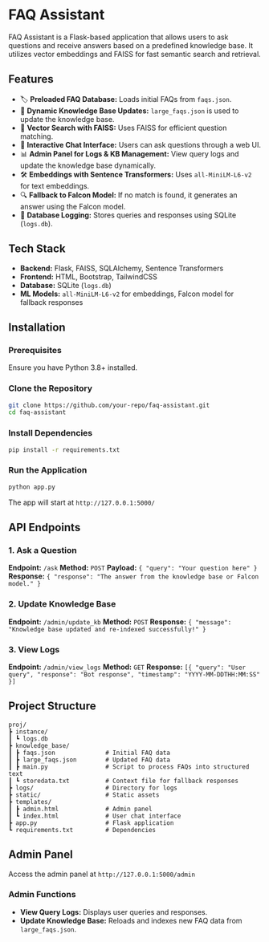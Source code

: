# FAQ Assistant

FAQ Assistant is a Flask-based application that allows users to ask questions and receive answers based on a predefined knowledge base. It utilizes vector embeddings and FAISS for fast semantic search and retrieval.

## Features
- 🏷️ **Preloaded FAQ Database:** Loads initial FAQs from `faqs.json`.
- 🔄 **Dynamic Knowledge Base Updates:** `large_faqs.json` is used to update the knowledge base.
- 🚀 **Vector Search with FAISS:** Uses FAISS for efficient question matching.
- 💬 **Interactive Chat Interface:** Users can ask questions through a web UI.
- 📊 **Admin Panel for Logs & KB Management:** View query logs and update the knowledge base dynamically.
- 🛠️ **Embeddings with Sentence Transformers:** Uses `all-MiniLM-L6-v2` for text embeddings.
- 🔍 **Fallback to Falcon Model:** If no match is found, it generates an answer using the Falcon model.
- 📂 **Database Logging:** Stores queries and responses using SQLite (`logs.db`).

## Tech Stack
- **Backend:** Flask, FAISS, SQLAlchemy, Sentence Transformers
- **Frontend:** HTML, Bootstrap, TailwindCSS
- **Database:** SQLite (`logs.db`)
- **ML Models:** `all-MiniLM-L6-v2` for embeddings, Falcon model for fallback responses

## Installation

### Prerequisites
Ensure you have Python 3.8+ installed.

### Clone the Repository
```sh
git clone https://github.com/your-repo/faq-assistant.git
cd faq-assistant
```

### Install Dependencies
```sh
pip install -r requirements.txt
```

### Run the Application
```sh
python app.py
```

The app will start at `http://127.0.0.1:5000/`

## API Endpoints

### 1. Ask a Question
**Endpoint:** `/ask`
**Method:** `POST`
**Payload:** `{ "query": "Your question here" }`
**Response:** `{ "response": "The answer from the knowledge base or Falcon model." }`

### 2. Update Knowledge Base
**Endpoint:** `/admin/update_kb`
**Method:** `POST`
**Response:** `{ "message": "Knowledge base updated and re-indexed successfully!" }`

### 3. View Logs
**Endpoint:** `/admin/view_logs`
**Method:** `GET`
**Response:** `[{ "query": "User query", "response": "Bot response", "timestamp": "YYYY-MM-DDTHH:MM:SS" }]`

## Project Structure
```
proj/
┣ instance/
┃ ┗ logs.db
┣ knowledge_base/
┃ ┣ faqs.json              # Initial FAQ data
┃ ┣ large_faqs.json        # Updated FAQ data
┃ ┣ main.py                # Script to process FAQs into structured text
┃ ┗ storedata.txt          # Context file for fallback responses
┣ logs/                    # Directory for logs
┣ static/                  # Static assets
┣ templates/
┃ ┣ admin.html             # Admin panel
┃ ┗ index.html             # User chat interface
┣ app.py                   # Flask application
┗ requirements.txt         # Dependencies
```

## Admin Panel
Access the admin panel at `http://127.0.0.1:5000/admin`

### Admin Functions
- **View Query Logs:** Displays user queries and responses.
- **Update Knowledge Base:** Reloads and indexes new FAQ data from `large_faqs.json`.

